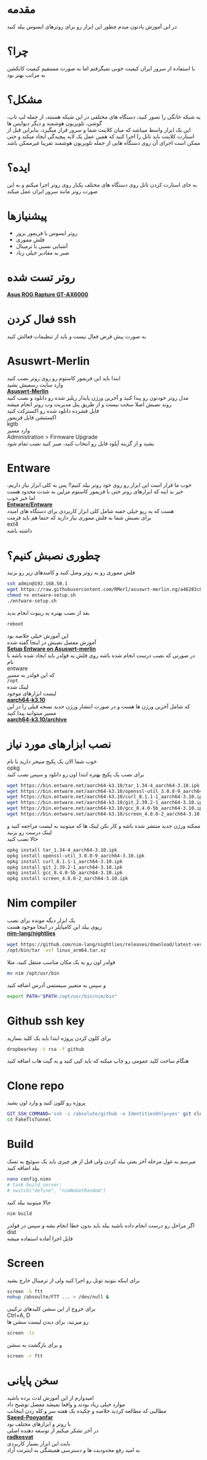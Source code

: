 # مقدمه
در این آموزش یادتون میدم چطور این ابزار رو برای روترهای ایسوس بیلد کنید  
# چرا؟
با استفاده از سرور ایران کیفیت خوبی نمیگرفتم اما به صورت مستقیم کیفیت کانکشن به مراتب بهتر بود  
# مشکل؟
یه شبکه خانگی را تصور کنید، دستگاه های مختلفی در این شبکه هستند، از جمله لپ تاپ، گوشی، تلویزیون هوشمند و دیگر دیوایس ها  
این یک ابزار واسط میباشد که میان کلاینت شما و سرور قرار میگیرد، بنابراین قبل از استارت کلاینت باید تانل را اجرا کنید که همین عمل یک لایه پیچیدگی ایجاد میکند و حتی ممکن است اجرای آن روی دستگاه هایی از جمله تلویزیون هوشمند تقریبا غیرممکن باشد
# ایده؟
به جای استارت کردن تانل روی دستگاه های مختلف یکبار روی روتر اجرا میکنم و به این صورت روتر مانند سرور ایران عمل میکند
# پیشنیازها
- روتر ایسوس با فریمور بروز
- فلش مموری
- آشنایی نسبی با ترمینال
- صبر به مقادیر خیلی زیاد
# روتر تست شده
[**Asus ROG Rapture GT-AX6000**](https://rog.asus.com/us/networking/rog-rapture-gt-ax6000-model)
# فعال کردن ssh
به صورت پیش فرض فعال نیست و باید از تنظیمات فعالش کنید
# Asuswrt-Merlin
ابتدا باید این فریمور کاستوم رو روی روتر نصب کنید  
وارد سایت رسمیش بشید  
[**Asuswrt-Merlin**](https://www.asuswrt-merlin.net)  
مدل روتر خودتون رو پیدا کنید و آخرین ورژن پایدار ریلیز شده رو دانلود و نصب کنید  
روند نصبش اصلا سخت نیست و از طریق پنل مدیریت وب روتر انجام میشه  
فایل فشرده دانلود شده رو اکسترکت کنید  
اکستنشن فایل فریمور  
kgtb  
وارد مسیر  
Administration > Firmware Upgrade  
بشید و از گزینه آپلود فایل رو انتخاب کنید، صبر کنید نصب تمام شود
# Entware
خوب ما قرار است این ابزار رو روی خود روتر بیلد کنیم!! پس به کلی ابزار نیاز داریم، خبر بد اینه که ابزارهای روتر حتی با فریمور کاستوم مرلین به شدت محدود هست  
اما خبر خوب  
[**Entware/Entware**](https://github.com/Entware/Entware)  
هست که یه رپو خیلی خفنه شامل کلی ابزار کاربردی برای دستگاه های امبدد  
برای نصبش شما به فلش مموری نیاز دارید که حتما هم باید فرمت  
ext4  
داشته باشه  
# چطوری نصبش کنیم؟
فلش مموری رو به روتر وصل کنید و کامندهای زیر رو بزنید  
```bash
ssh admin@192.168.50.1
wget https://raw.githubusercontent.com/RMerl/asuswrt-merlin.ng/a46283c8cbf2cdd62d8bda231c7a79f5a2d3b889/release/src/router/others/entware-setup.sh
chmod +x entware-setup.sh
./entware-setup.sh
```
بعد از نصب بهتره یه ریبوت انجام بدید  
```bash
reboot
```
این آموزش خیلی خلاصه بود  
آموزش مفصل نصبش در اینجا گفته شده  
[**Setup Entware on Asuswrt-merlin**](https://gist.github.com/1951FDG/3cada1211df8a59a95a8a71db6310299)  
در صورتی که نصب درست انجام شده باشه روی فلش یه فولدر باید ایجاد شده باشه با نام  
entware  
که این فولدر به مسیر  
`/opt`  
لینک شده  
لیست ابزارهای موجود  
[**aarch64-k3.10**](https://bin.entware.net/aarch64-k3.10)  
که شامل آخرین ورژن ها هست و در صورت انتشار ورژن جدید نسخه قبلی را در این مسیر میتوانید پیدا کنید  
[**aarch64-k3.10/archive**](https://bin.entware.net/aarch64-k3.10/archive)  
# نصب ابزارهای مورد نیاز
خوب شما الان یک پکیج منیجر دارید با نام  
opkg  
برای نصب یک پکیج بهتره ابتدا اون رو دانلود و سپس نصب کنید  
```bash
wget https://bin.entware.net/aarch64-k3.10/tar_1.34-4_aarch64-3.10.ipk
wget https://bin.entware.net/aarch64-k3.10/openssl-util_3.0.8-9_aarch64-3.10.ipk
wget https://bin.entware.net/aarch64-k3.10/curl_8.1.1-1_aarch64-3.10.ipk
wget https://bin.entware.net/aarch64-k3.10/git_2.39.2-1_aarch64-3.10.ipk
wget https://bin.entware.net/aarch64-k3.10/gcc_8.4.0-5b_aarch64-3.10.ipk
wget https://bin.entware.net/aarch64-k3.10/screen_4.8.0-2_aarch64-3.10.ipk
```
ممکنه ورژن جدید منتشر شده باشه و کار نکن لینک ها که میتونید به لیست مراجعه کنید و لینک درست رو بزنید  
حالا نصب کنید  
```bash
opkg install tar_1.34-4_aarch64-3.10.ipk
opkg install openssl-util_3.0.8-9_aarch64-3.10.ipk
opkg install curl_8.1.1-1_aarch64-3.10.ipk
opkg install git_2.39.2-1_aarch64-3.10.ipk
opkg install gcc_8.4.0-5b_aarch64-3.10.ipk
opkg install screen_4.8.0-2_aarch64-3.10.ipk
```
# Nim compiler
یک ابزار دیگه مونده برای نصب  
رپوی بیلد این کامپایلر در اینجا موجود هست  
[**nim-lang/nightlies**](https://github.com/nim-lang/nightlies/releases)  
```bash
wget https://github.com/nim-lang/nightlies/releases/download/latest-version-1-6/linux_arm64.tar.xz
/opt/bin/tar -xvf linux_arm64.tar.xz
```
فولدر اون رو به یک مکان مناسب منتقل کنید، مثلا  
```bash
mv nim /opt/usr/bin
```
و سپس به متغییر سیستمی آدرس اضافه کنید  
```bash
export PATH="$PATH:/opt/usr/bin/nim/bin"
```
# Github ssh key
برای کلون کردن پروژه ابتدا باید یک کلید بسازید  
```bash
dropbearkey -t rsa -f github
```
هنگام ساخت کلید عمومی رو چاپ میکنه که باید کپی کنید و به گیت هاب اضافه کنید
# Clone repo
پروژه رو کلون کنید و وارد اون بشید  
```bash
GIT_SSH_COMMAND='ssh -i /absolute/github -o IdentitiesOnly=yes' git clone git@github.com:radkesvat/FakeTlsTunnel.git
cd FakeTlsTunnel
```

# Build
میرسم به غول مرحله آخر یعنی بیلد کردن ولی قبل از هر چیزی باید یک سوئیچ به تسک بیلد اضافه کنید  
```bash
nano config.nims
# task build_server:
# switch("define", "nimNoGetRandom")
```
حالا میتونید بیلد کنید
```bash
nim build
```
اگر مراحل رو درست انجام داده باشید بیلد باید بدون خطا انجام بشه و سپس در فولدر
dist  
فایل اجرا آماده استفاده میشه
# Screen
برای اینکه بتونید تونل رو اجرا کنید ولی از ترمینال خارج بشید  
```bash
screen -S ftt
nohup /absoulte/FTT ... > /dev/null &
```
برای خروج از این سشن کلیدهای ترکیبی  
Ctrl+A, D  
رو میزنید، برای دیدن لیست سشن ها
```bash
screen -ls
```
و برای بازگشت به سشن  
```bash
screen -r ftt
```
# سخن پایانی
امیدوارم از این آموزش لذت برده باشید  
موارد خیلی زیاد بودند و واقعا نمیشد مفصل توضیح داد  
مطالبی که مطالعه کردید خلاصه و چکیده یک هفته سر و کله زدن اینجانب  
[**Saeed-Pooyanfar**](http://github.com/Saeed-Pooyanfar)  
با روتر و ابزارهای مختلف بود  
در آخر تشکر میکنم از توسعه دهنده اصلی  
[**radkesvat**](https://github.com/radkesvat)  
بابت این ابزار بسیار کاربردی  
به امید رفع محدودیت ها و دسترسی همیشگی به اینترنت آزاد
